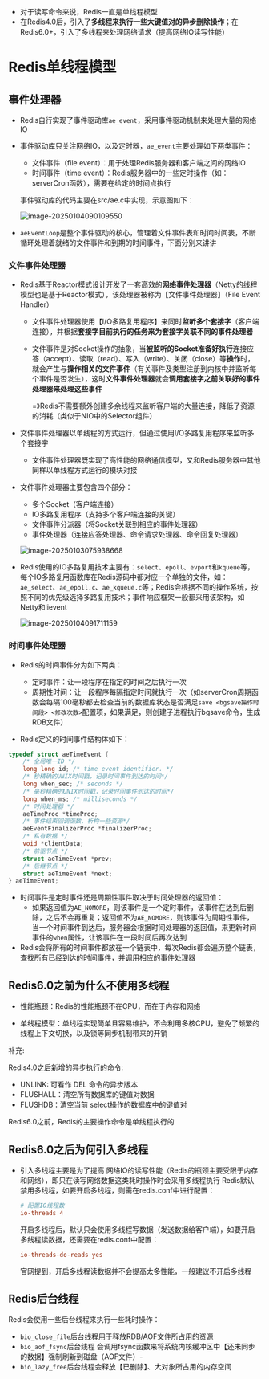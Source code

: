 - 对于读写命令来说，Redis一直是单线程模型
- 在Redis4.0后，引入了**多线程来执行一些大键值对的异步删除操作**；在Redis6.0+，引入了多线程来处理网络请求（提高网络IO读写性能）

# Redis单线程模型

## 事件处理器

- Redis自行实现了事件驱动库`ae_event`，采用事件驱动机制来处理大量的网络IO

- 事件驱动库只关注网络IO，以及定时器，`ae_event`主要处理如下两类事件：
  - 文件事件（file event）：用于处理Redis服务器和客户端之间的网络IO
  - 时间事件（time event）：Redis服务器中的一些定时操作（如：serverCron函数），需要在给定的时间点执行

  事件驱动库的代码主要在src/ae.c中实现，示意图如下：

  ![image-20250104090109550](C:\Users\xyl\AppData\Roaming\Typora\typora-user-images\image-20250104090109550.png)

- `aeEventLoop`是整个事件驱动的核心，管理着文件事件表和时间时间表，不断循环处理着就绪的文件事件和到期的时间事件，下面分别来讲讲

### 文件事件处理器

- Redis基于Reactor模式设计开发了一套高效的**网络事件处理器**（Netty的线程模型也是基于Reactor模式），该处理器被称为【文件事件处理器】（File Event Handler）

  - 文件事件处理器使用【I/O多路复用程序】来同时**监听多个套接字**（客户端连接），并根据**套接字目前执行的任务来为套接字关联不同的事件处理器**

  - 文件事件是对Socket操作的抽象，当**被监听的Socket准备好执行**连接应答（accept）、读取（read）、写入（write）、关闭（close）等**操作**时，就会产生与**操作相关的文件事件**（有关事件及类型注册到内核中并监听每个事件是否发生），这时**文件事件处理器**就会**调用套接字之前关联好的事件处理器来处理这些事件**

    =》Redis不需要额外创建多余线程来监听客户端的大量连接，降低了资源的消耗（类似于NIO中的Selector组件）

- 文件事件处理器以单线程的方式运行，但通过使用I/O多路复用程序来监听多个套接字

  - 文件事件处理器既实现了高性能的网络通信模型，又和Redis服务器中其他同样以单线程方式运行的模块对接

- 文件事件处理器主要包含四个部分：

  - 多个Socket（客户端连接）
  - IO多路复用程序（支持多个客户端连接的关键）
  - 文件事件分派器（将Socket关联到相应的事件处理器）
  - 事件处理器（连接应答处理器、命令请求处理器、命令回复处理器）

  ![image-20250103075938668](C:\Users\xyl\AppData\Roaming\Typora\typora-user-images\image-20250103075938668.png)

- Redis使用的IO多路复用技术主要有：`select`、`epoll`、`evport`和`kqueue`等，每个IO多路复用函数库在Redis源码中都对应一个单独的文件，如：`ae_select`、`ae_epoll.c`、`ae_kqueue.c`等；Redis会根据不同的操作系统，按照不同的优先级选择多路复用技术；事件响应框架一般都采用该架构，如Netty和lievent

  ![image-20250104091711159](C:\Users\xyl\AppData\Roaming\Typora\typora-user-images\image-20250104091711159.png)

### 时间事件处理器

- Redis的时间事件分为如下两类：
  - 定时事件：让一段程序在指定的时间之后执行一次
  - 周期性时间：让一段程序每隔指定时间就执行一次（如serverCron周期函数会每隔100毫秒都去检查当前的数据库状态是否满足`save <bgsave操作时间段> <修改次数>`配置项，如果满足，则创建子进程执行bgsave命令，生成RDB文件）

- Redis定义的时间事件结构体如下：

```c
typedef struct aeTimeEvent {
    /* 全局唯一ID */
    long long id; /* time event identifier. */
    /* 秒精确的UNIX时间戳，记录时间事件到达的时间*/
    long when_sec; /* seconds */
    /* 毫秒精确的UNIX时间戳，记录时间事件到达的时间*/
    long when_ms; /* milliseconds */
    /* 时间处理器 */
    aeTimeProc *timeProc;
    /* 事件结束回调函数，析构一些资源*/
    aeEventFinalizerProc *finalizerProc;
    /* 私有数据 */
    void *clientData;
    /* 前驱节点 */
    struct aeTimeEvent *prev;
    /* 后继节点 */
    struct aeTimeEvent *next;
} aeTimeEvent;
```

- 时间事件是定时事件还是周期性事件取决于时间处理器的返回值：
  - 如果返回值为`AE_NOMORE`，则该事件是一个定时事件，该事件在达到后删除，之后不会再重复；返回值不为`AE_NOMORE`，则该事件为周期性事件，当一个时间事件到达后，服务器会根据时间处理器的返回值，来更新时间事件的`when`属性，让该事件在一段时间后再次达到
- Redis会将所有的时间事件都放在一个链表中，每次Redis都会遍历整个链表，查找所有已经到达的时间事件，并调用相应的事件处理器

## Redis6.0之前为什么不使用多线程

- 性能瓶颈：Redis的性能瓶颈不在CPU，而在于内存和网络

- 单线程模型：单线程实现简单且容易维护，不会利用多核CPU，避免了频繁的线程上下文切换，以及锁等同步机制带来的开销

补充:

Redis4.0之后新增的异步执行的命令:

- UNLINK: 可看作 DEL 命令的异步版本
- FLUSHALL：清空所有数据库的键值对数据
- FLUSHDB：清空当前 select操作的数据库中的键值对

Redis6.0之前，Redis的主要操作命令是单线程执行的

## Redis6.0之后为何引入多线程

- 引入多线程主要是为了提高 网络IO的读写性能（Redis的瓶颈主要受限于内存和网络），即只在读写网络数据这类耗时操作时会采用多线程执行
    Redis默认禁用多线程，如要开启多线程，则需在redis.conf中进行配置：
    
    ```conf
    # 配置IO线程数
    io-threads 4 
    ```
    
    开启多线程后，默认只会使用多线程写数据（发送数据给客户端），如要开启多线程读数据，还需要在redis.conf中配置：

    ```conf
    io-threads-do-reads yes
    ```
    
    官网提到，开启多线程读数据并不会提高太多性能，一般建议不开启多线程

## Redis后台线程

Redis会使用一些后台线程来执行一些耗时操作：

- `bio_close_file`后台线程用于释放RDB/AOF文件所占用的资源
- `bio_aof_fsync`后台线程 会调用fsync函数来将系统内核缓冲区中【还未同步的数据】强制刷新到磁盘（AOF文件）-
- `bio_lazy_free`后台线程会释放【已删除】、大对象所占用的内存空间

